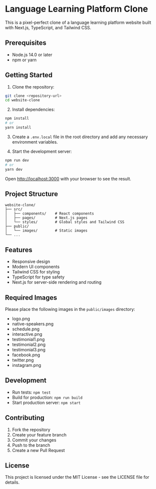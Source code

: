 # Language Learning Platform Clone

This is a pixel-perfect clone of a language learning platform website built with Next.js, TypeScript, and Tailwind CSS.

## Prerequisites

- Node.js 14.0 or later
- npm or yarn

## Getting Started

1. Clone the repository:
```bash
git clone <repository-url>
cd website-clone
```

2. Install dependencies:
```bash
npm install
# or
yarn install
```

3. Create a `.env.local` file in the root directory and add any necessary environment variables.

4. Start the development server:
```bash
npm run dev
# or
yarn dev
```

Open [http://localhost:3000](http://localhost:3000) with your browser to see the result.

## Project Structure

```
website-clone/
├── src/
│   ├── components/    # React components
│   ├── pages/         # Next.js pages
│   └── styles/        # Global styles and Tailwind CSS
├── public/
│   └── images/        # Static images
└── ...
```

## Features

- Responsive design
- Modern UI components
- Tailwind CSS for styling
- TypeScript for type safety
- Next.js for server-side rendering and routing

## Required Images

Please place the following images in the `public/images` directory:

- logo.png
- native-speakers.png
- schedule.png
- interactive.png
- testimonial1.png
- testimonial2.png
- testimonial3.png
- facebook.png
- twitter.png
- instagram.png

## Development

- Run tests: `npm test`
- Build for production: `npm run build`
- Start production server: `npm start`

## Contributing

1. Fork the repository
2. Create your feature branch
3. Commit your changes
4. Push to the branch
5. Create a new Pull Request

## License

This project is licensed under the MIT License - see the LICENSE file for details. 